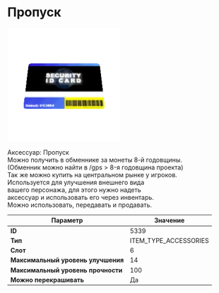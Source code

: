 # Пропуск

![Item Image](../img/5339.webp?raw=true)

Аксессуар: Пропуск<br>Можно получить в обменнике за монеты 8-й годовщины.<br>(Обменник можно найти в /gps > 8-я годовщина проекта)<br>Так же можно купить на центральном рынке у игроков.<br>Используется для улучшения внешнего вида<br>вашего персонажа, для этого нужно надеть<br>аксессуар и использовать его через инвентарь.<br>Можно использовать, передавать и продавать.


| Параметр | Значение |
|----------|----------|
| **ID** | 5339 |
| **Тип** | ITEM_TYPE_ACCESSORIES |
| **Слот** | 6 |
| **Максимальный уровень улучшения** | 14 |
| **Максимальный уровень прочности** | 100 |
| **Можно перекрашивать** | Да |

